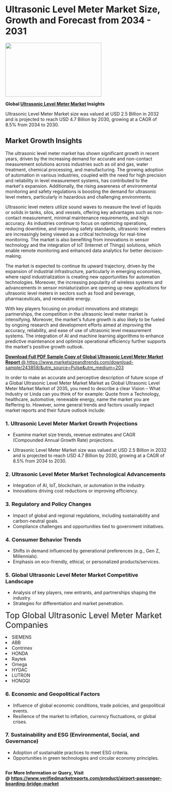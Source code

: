 <H1>Ultrasonic Level Meter Market Size, Growth and Forecast from 2034 - 2031</H1><img class="aligncenter size-medium wp-image-584254" src="https://thirdeyenews.in/wp-content/uploads/2034/09/Global-Market-Research-300x168.jpeg" alt="" width="300" height="168" /><p><strong>Global&nbsp;<a href="https://www.marketsizeandtrends.com/download-sample/243858/&amp;utm_source=Pulse&amp;utm_medium=203">Ultrasonic Level Meter Market</a> Insights</strong></p><p>Ultrasonic Level Meter Market size was valued at USD 2.5 Billion in 2032 and is projected to reach USD 4.7 Billion by 2030, growing at a CAGR of 8.5% from 2034 to 2030.</p><p><h2>Market Growth Insights</h2> <p>The ultrasonic level meter market has shown significant growth in recent years, driven by the increasing demand for accurate and non-contact measurement solutions across industries such as oil and gas, water treatment, chemical processing, and manufacturing. The growing adoption of automation in various industries, coupled with the need for high precision and reliability in level measurement systems, has contributed to the market's expansion. Additionally, the rising awareness of environmental monitoring and safety regulations is boosting the demand for ultrasonic level meters, particularly in hazardous and challenging environments.</p> <p><a href="download-sample-link"></a></p> <p>Ultrasonic level meters utilize sound waves to measure the level of liquids or solids in tanks, silos, and vessels, offering key advantages such as non-contact measurement, minimal maintenance requirements, and high accuracy. As industries continue to focus on optimizing operations, reducing downtime, and improving safety standards, ultrasonic level meters are increasingly being viewed as a critical technology for real-time monitoring. The market is also benefiting from innovations in sensor technology and the integration of IoT (Internet of Things) solutions, which enable remote monitoring and enhanced data analytics for better decision-making.</p> <p>The market is expected to continue its upward trajectory, driven by the expansion of industrial infrastructure, particularly in emerging economies, where rapid industrialization is creating new opportunities for automation technologies. Moreover, the increasing popularity of wireless systems and advancements in sensor miniaturization are opening up new applications for ultrasonic level meters in sectors such as food and beverage, pharmaceuticals, and renewable energy.</p> <p>With key players focusing on product innovations and strategic partnerships, the competition in the ultrasonic level meter market is intensifying. Moreover, the market's future growth is also likely to be fueled by ongoing research and development efforts aimed at improving the accuracy, reliability, and ease of use of ultrasonic level measurement systems. The integration of AI and machine learning algorithms to enhance predictive maintenance and optimize operational efficiency further supports the market's positive growth outlook.</p> <p><a href="get-more-link"></p><p><span class=""><strong>Download Full PDF Sample Copy of Global Ultrasonic Level Meter Market Report</strong> @ <a href="https://www.marketsizeandtrends.com/download-sample/243858/&amp;utm_source=Pulse&amp;utm_medium=203" target="_blank">https://www.marketsizeandtrends.com/download-sample/243858/&amp;utm_source=Pulse&amp;utm_medium=203</a></span></p><p>In order to make an accurate and perceptive description of future scope of a Global&nbsp;Ultrasonic Level Meter Market Market as Global&nbsp;Ultrasonic Level Meter Market Market of 2035, you need to describe a clear Vision &ndash; What Industry or Linda can you think of for example: Quote from a Technology, healthcare, automotive, renewable energy, name the market you are Reffering to. However, some general trends and factors usually impact market reports and their future outlook include:</p><h3>1.&nbsp;<strong>Ultrasonic Level Meter Market Growth Projections</strong></h3><ul><li>Examine market size trends, revenue estimates and CAGR (Compounded Annual Growth Rate) projections.</li><li><p>Ultrasonic Level Meter Market size was valued at USD 2.5 Billion in 2032 and is projected to reach USD 4.7 Billion by 2030, growing at a CAGR of 8.5% from 2034 to 2030.</p></li></ul><h3>2.&nbsp;<strong>Ultrasonic Level Meter Market Technological Advancements</strong></h3><ul><li>Integration of AI, IoT, blockchain, or automation in the industry.</li><li>Innovations driving cost reductions or improving efficiency.</li></ul><h3>3.&nbsp;<strong>Regulatory and Policy Changes</strong></h3><ul><li>Impact of global and regional regulations, including sustainability and carbon-neutral goals.</li><li>Compliance challenges and opportunities tied to government initiatives.</li></ul><h3>4.&nbsp;<strong>Consumer Behavior Trends</strong></h3><ul><li>Shifts in demand influenced by generational preferences (e.g., Gen Z, Millennials).</li><li>Emphasis on eco-friendly, ethical, or personalized products/services.</li></ul><h3>5.&nbsp;<strong>Global Ultrasonic Level Meter Market Competitive Landscape</strong></h3><ul><li>Analysis of key players, new entrants, and partnerships shaping the industry.</li><li>Strategies for differentiation and market penetration.</li></ul><p data-pm-slice="1 1 []"><span style="color: inherit; font-family: inherit; font-size: 25px;">Top Global Ultrasonic Level Meter Market Companies</span></p><div class="" data-test-id=""><p><li>SIEMENS</li><li> ABB</li><li> Contrinex</li><li> HONDA</li><li> Raytek</li><li> Omega</li><li> HYDAC</li><li> LUTRON</li><li> HONGQI</li></p></div><h3>6.&nbsp;<strong>Economic and Geopolitical Factors</strong></h3><ul><li>Influence of global economic conditions, trade policies, and geopolitical events.</li><li>Resilience of the market to inflation, currency fluctuations, or global crises.</li></ul><h3>7.&nbsp;<strong>Sustainability and ESG (Environmental, Social, and Governance)</strong></h3><ul><li>Adoption of sustainable practices to meet ESG criteria.</li><li>Opportunities in green technologies and circular economy principles.</li></ul><h2><strong style="font-size: 14px;">For More Information or Query, Visit @&nbsp;</strong><a style="background-color: #ffffff; font-size: 14px;" href="https://www.marketsizeandtrends.com/report/ultrasonic-level-meter-market/" target="_blank">https://www.verifiedmarketreports.com/product/airport-passenger-boarding-bridge-market</a></h2>
